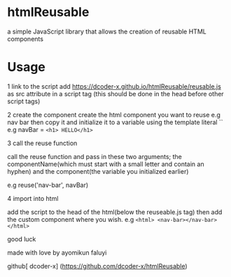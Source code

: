 # htmlReusable
a simple JavaScript library that allows the creation of reusable HTML components
# Usage 
1 link to the script
add https://dcoder-x.github.io/htmlReusable/reusable.js as src attribute in a script tag (this should be done in the head before other script tags)

2 create the component 
create the html component you want to reuse e.g nav bar 
then copy it and initialize it to a variable using the template literal `` e.g navBar = `<h1> HELLO</h1>`

3 call the reuse function

call the reuse function and pass in these two arguments; the componentName(which must start with a small letter and contain an hyphen) and the component(the variable you initialized earlier)

e.g reuse('nav-bar', navBar)

4 import into html

add the script to the head of the html(below the reuseable.js tag)
then add the custom component where you wish.
e.g `<html> <nav-bar></nav-bar></html>`


good luck 

made with love by ayomikun faluyi

github[ dcoder-x] (https://github.com/dcoder-x/htmlReusable)
